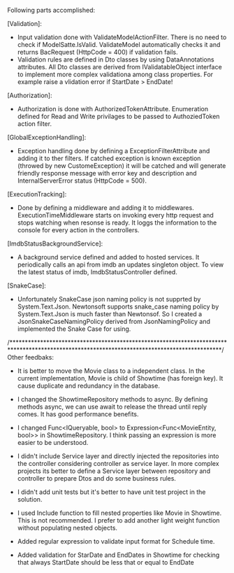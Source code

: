 Following parts accomplished:

[Validation]:
- Input validation done with ValidateModelActionFilter. There is no need to check if ModelSatte.IsValid. ValidateModel automatically checks it and returns BacRequest (HttpCode = 400) if validation fails.
- Validation rules are defined in Dto classes by using DataAnnotations attributes. All Dto classes are derived from IValidatableObject interface to implement more complex validationa among class properties. For example raise a vlidation error if StartDate > EndDate!

[Authorization]:
- Authorization is done with AuthorizedTokenAttribute. Enumeration defined for Read and Write privilages to be passed to AuthoziedToken action filter.

[GlobalExceptionHandling]:
- Exception handling done by defining a ExceptionFilterAttribute and adding it to ther filters. If catched exception is known exception (throwed by new CustomeException) it will be catched and will generate friendly response message with error key and description and InternalServerError status (HttpCode = 500). 

[ExecutionTracking]:
- Done by defining a middleware and adding it to middlewares. ExecutionTimeMiddleware starts on invoking every http request and stops watching when resonse is ready. It loggs the information to the console for every action in the controllers.

[ImdbStatusBackgroundService]:
- A background service defined and added to hosted services. It periodically calls an api from imdb an updates singleton object. To view the latest status of imdb, ImdbStatusController defined. 

[SnakeCase]:
- Unfortunately SnakeCase json naming policy is not supprted by System.Text.Json. Newtonsoft supports snake_case naming policy by System.Text.Json is much faster than Newtonsof. So I created a JsonSnakeCaseNamingPolicy derived from JsonNamingPolicy and implemented the Snake Case for using.

/*********************************************************************************************************************************************/
Other feedbaks:

- It is better to move the Movie class to a independent class. In the current implementation, Movie is child of Showtime (has foreign key). It cause duplicate and redundancy in the database.

- I changed the ShowtimeRepository methods to async. By defining methods async, we can use await to release the thread until reply comes. It has good performance benefits.

- I changed Func<IQueryable<MovieEntity>, bool> to Expression<Func<MovieEntity, bool>> in ShowtimeRepository. I think passing an expression is more easier to be understood.

- I didn't include Service layer and directly injected the repositories into the controller considering controller as service layer. In more complex projects its better to define a Service layer between repository and controller to prepare Dtos and do some business rules.

- I didn't add unit tests but it's better to have unit test project in the solution.

- I used Include function to fill nested properties like Movie in Showtime. This is not recommended. I prefer to add another light weight function without populating nested objects.

- Added regular expression to validate input format for Schedule time.

- Added validation for StarDate and EndDates in Showtime for checking that always StartDate should be less that or equal to EndDate
